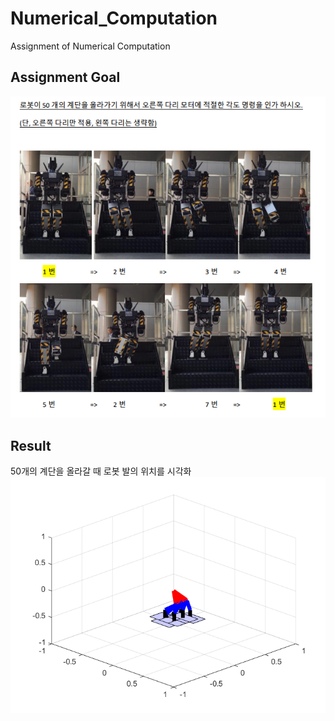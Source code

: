 # Numerical_Computation
Assignment of Numerical Computation

## Assignment Goal
<img src="https://github.com/LPIGEON/Numerical_Computation/blob/main/TermProject/1.PNG">

## Result
50개의 계단을 올라갈 때 로봇 발의 위치를 시각화
<img src="https://github.com/LPIGEON/Numerical_Computation/blob/main/TermProject/result.png">
